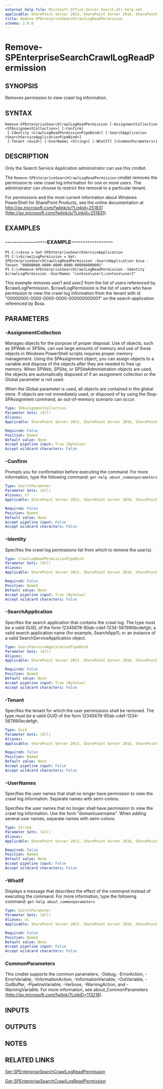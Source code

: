 ```yaml
---
external help file: Microsoft.Office.Server.Search.dll-help.xml
applicable: SharePoint Server 2013, SharePoint Server 2016, SharePoint Server 2019
title: Remove-SPEnterpriseSearchCrawlLogReadPermission
schema: 2.0.0
---
```


# Remove-SPEnterpriseSearchCrawlLogReadPermission

## SYNOPSIS
Removes permission to view crawl log information.


## SYNTAX

```
Remove-SPEnterpriseSearchCrawlLogReadPermission [-AssignmentCollection <SPAssignmentCollection>] [-Confirm]
 [-Identity <CrawlLogReadPermissionPipeBind>] [-SearchApplication <SearchServiceApplicationPipeBind>]
 [-Tenant <Guid>] [-UserNames <String>] [-WhatIf] [<CommonParameters>]
```

## DESCRIPTION
Only the Search Service Application administrator can use this cmdlet.

The `Remove-SPEnterpriseSearchCrawlLogReadPermission` cmdlet removes the permission to view crawl log information for one or more users.
The administrator can choose to restrict this removal to a particular tenant.

For permissions and the most current information about Windows PowerShell for SharePoint Products, see the online documentation at http://go.microsoft.com/fwlink/p/?LinkId=251831 (http://go.microsoft.com/fwlink/p/?LinkId=251831).


## EXAMPLES

### ------------------EXAMPLE------------------
```
PS C:\>$ssa = Get-SPEnterpriseSearchServiceApplication
PS C:\>$crawlLogPermission = Get-SPEnterpriseSearchCrawlLogReadPermission -SearchApplication $ssa -Tenant "00000000-0000-0000-0000-000000000001"
PS C:\>Remove-SPEnterpriseSearchCrawlLogReadPermission -Identity $crawlLogPermission -UserNames "contoso\user1;contoso\user2"
```

This example removes user1 and user2 from the list of users referenced by $crawlLogPermission.
$crawlLogPermission is the list of users who have permission to view the crawl log information from the tenant with id "00000000-0000-0000-0000-000000000001" on the search application referenced by $ssa.


## PARAMETERS

### -AssignmentCollection
Manages objects for the purpose of proper disposal. Use of objects, such as SPWeb or SPSite, can use large amounts of memory and use of these objects in Windows PowerShell scripts requires proper memory management. Using the SPAssignment object, you can assign objects to a variable and dispose of the objects after they are needed to free up memory. When SPWeb, SPSite, or SPSiteAdministration objects are used, the objects are automatically disposed of if an assignment collection or the Global parameter is not used.

When the Global parameter is used, all objects are contained in the global store. If objects are not immediately used, or disposed of by using the Stop-SPAssignment command, an out-of-memory scenario can occur.

```yaml
Type: SPAssignmentCollection
Parameter Sets: (All)
Aliases: 
Applicable: SharePoint Server 2013, SharePoint Server 2016, SharePoint Server 2019

Required: False
Position: Named
Default value: None
Accept pipeline input: True (ByValue)
Accept wildcard characters: False
```

### -Confirm
Prompts you for confirmation before executing the command.
For more information, type the following command: `get-help about_commonparameters`

```yaml
Type: SwitchParameter
Parameter Sets: (All)
Aliases: cf
Applicable: SharePoint Server 2013, SharePoint Server 2016, SharePoint Server 2019

Required: False
Position: Named
Default value: None
Accept pipeline input: False
Accept wildcard characters: False
```

### -Identity
Specifies the crawl log permissions list from which to remove the user(s).

```yaml
Type: CrawlLogReadPermissionPipeBind
Parameter Sets: (All)
Aliases: 
Applicable: SharePoint Server 2013, SharePoint Server 2016, SharePoint Server 2019

Required: False
Position: Named
Default value: None
Accept pipeline input: True (ByValue)
Accept wildcard characters: False
```

### -SearchApplication
Specifies the search application that contains the crawl log.
The type must be a valid GUID, of the form 12345678-90ab-cdef-1234-567890bcdefgh; a valid search application name (for example, SearchApp1); or an instance of a valid SearchServiceApplication object.

```yaml
Type: SearchServiceApplicationPipeBind
Parameter Sets: (All)
Aliases: 
Applicable: SharePoint Server 2013, SharePoint Server 2016, SharePoint Server 2019

Required: False
Position: Named
Default value: None
Accept pipeline input: True (ByValue)
Accept wildcard characters: False
```

### -Tenant
Specifies the tenant for which the user permissions shall be removed.
The type must be a valid GUID of the form 12345678-90ab-cdef-1234-567890bcdefgh.

```yaml
Type: Guid
Parameter Sets: (All)
Aliases: 
Applicable: SharePoint Server 2013, SharePoint Server 2016, SharePoint Server 2019

Required: False
Position: Named
Default value: None
Accept pipeline input: False
Accept wildcard characters: False
```

### -UserNames
Specifies the user names that shall no longer have permission to view the crawl log information.
Separate names with semi-colons.

Specifies the user names that no longer shall have permission to view the crawl log information.
Use the form "domain\username".
When adding several user names, separate names with semi-colons.

```yaml
Type: String
Parameter Sets: (All)
Aliases: 
Applicable: SharePoint Server 2013, SharePoint Server 2016, SharePoint Server 2019

Required: False
Position: Named
Default value: None
Accept pipeline input: False
Accept wildcard characters: False
```

### -WhatIf
Displays a message that describes the effect of the command instead of executing the command.
For more information, type the following command: `get-help about_commonparameters`

```yaml
Type: SwitchParameter
Parameter Sets: (All)
Aliases: wi
Applicable: SharePoint Server 2013, SharePoint Server 2016, SharePoint Server 2019

Required: False
Position: Named
Default value: None
Accept pipeline input: False
Accept wildcard characters: False
```

### CommonParameters
This cmdlet supports the common parameters: -Debug, -ErrorAction, -ErrorVariable, -InformationAction, -InformationVariable, -OutVariable, -OutBuffer, -PipelineVariable, -Verbose, -WarningAction, and -WarningVariable. For more information, see about_CommonParameters (http://go.microsoft.com/fwlink/?LinkID=113216).

## INPUTS

## OUTPUTS

## NOTES

## RELATED LINKS

[Set-SPEnterpriseSearchCrawlLogReadPermission](Set-SPEnterpriseSearchCrawlLogReadPermission.md)

[Get-SPEnterpriseSearchCrawlLogReadPermission](Get-SPEnterpriseSearchCrawlLogReadPermission.md)
